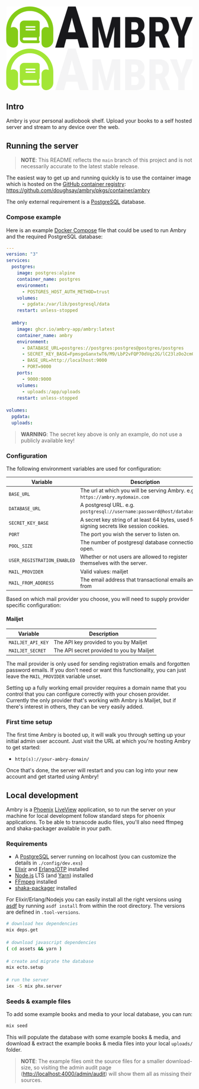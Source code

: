 <p align="center">
  <img src="branding/logo_light.png#gh-light-mode-only">
  <img src="branding/logo_dark.png#gh-dark-mode-only">
</p>

## Intro

Ambry is your personal audiobook shelf. Upload your books to a self hosted
server and stream to any device over the web.

## Running the server

> **NOTE**: This README reflects the `main` branch of this project and is not
> necessarily accurate to the latest stable release.

The easiest way to get up and running quickly is to use the container image
which is hosted on the [GitHub container
registry](https://github.com/features/packages):
<https://github.com/doughsay/ambry/pkgs/container/ambry>

The only external requirement is a [PostgreSQL](https://www.postgresql.org/)
database.

### Compose example

Here is an example [Docker Compose](https://docs.docker.com/compose/) file that
could be used to run Ambry and the required PostgreSQL database:

```yaml
---
version: "3"
services:
  postgres:
    image: postgres:alpine
    container_name: postgres
    environment:
      - POSTGRES_HOST_AUTH_METHOD=trust
    volumes:
      - pgdata:/var/lib/postgresql/data
    restart: unless-stopped

  ambry:
    image: ghcr.io/ambry-app/ambry:latest
    container_name: ambry
    environment:
      - DATABASE_URL=postgres://postgres:postgres@postgres/postgres
      - SECRET_KEY_BASE=FpmsgoGanxtwT6/M9/LbP2vFQP70dVqz2G/lC23lzOo2cmGkl82lW18Q01Av3RGV
      - BASE_URL=http://localhost:9000
      - PORT=9000
    ports:
      - 9000:9000
    volumes:
      - uploads:/app/uploads
    restart: unless-stopped

volumes:
  pgdata:
  uploads:
```

> **WARNING**: The secret key above is only an example, do not use a publicly
> available key!

### Configuration

The following environment variables are used for configuration:

| Variable                    | Description                                                                              | Default          | Required? |
| --------------------------- | ---------------------------------------------------------------------------------------- | ---------------- | --------- |
| `BASE_URL`                  | The url at which you will be serving Ambry. e.g. `https://ambry.mydomain.com`            | N/A              | Yes       |
| `DATABASE_URL`              | A postgresql URL. e.g. `postgresql://username:password@host/database_name`               | N/A              | Yes       |
| `SECRET_KEY_BASE`           | A secret key string of at least 64 bytes, used for signing secrets like session cookies. | N/A              | Yes       |
| `PORT`                      | The port you wish the server to listen on.                                               | `80`             | No        |
| `POOL_SIZE`                 | The number of postgresql database connections to open.                                   | `10`             | No        |
| `USER_REGISTRATION_ENABLED` | Whether or not users are allowed to register themselves with the server.                  | `no`             | No        |
| `MAIL_PROVIDER`             | Valid values: mailjet                                                                    | not-set          | No        |
| `MAIL_FROM_ADDRESS`         | The email address that transactional emails are sent from                                | `noreply@<HOST>` | No        |

Based on which mail provider you choose, you will need to supply provider
specific configuration:

#### Mailjet

| Variable          | Description                               |
| ----------------- | ----------------------------------------- |
| `MAILJET_API_KEY` | The API key provided to you by Mailjet    |
| `MAILJET_SECRET`  | The API secret provided to you by Mailjet |

The mail provider is only used for sending registration emails and forgotten
password emails. If you don't need or want this functionality, you can just
leave the `MAIL_PROVIDER` variable unset.

Setting up a fully working email provider requires a domain name that you
control that you can configure correctly with your chosen provider. Currently
the only provider that's working with Ambry is Mailjet, but if there's interest
in others, they can be very easily added.

### First time setup

The first time Ambry is booted up, it will walk you through setting up your
initial admin user account. Just visit the URL at which you're hosting Ambry to
get started:

-   `http(s)://your-ambry-domain/`

Once that's done, the server will restart and you can log into your new account
and get started using Ambry!

## Local development

Ambry is a [Phoenix](https://phoenixframework.org/)
[LiveView](https://github.com/phoenixframework/phoenix_live_view) application,
so to run the server on your machine for local development follow standard steps
for phoenix applications. To be able to transcode audio files, you'll also need
ffmpeg and shaka-packager available in your path.

### Requirements

-   A [PostgreSQL](https://www.postgresql.org/) server running on localhost (you
    can customize the details in `./config/dev.exs`)
-   [Elixir](https://elixir-lang.org/) and [Erlang/OTP](https://www.erlang.org/)
    installed
-   [Node.js](https://nodejs.org/) LTS (and [Yarn](https://yarnpkg.com/))
    installed
-   [FFmpeg](https://ffmpeg.org/) installed
-   [shaka-packager](https://github.com/google/shaka-packager) installed

For Elixir/Erlang/Nodejs you can easily install all the right versions using
[asdf](https://asdf-vm.com/) by running `asdf install` from within the root
directory. The versions are defined in `.tool-versions`.

```bash
# download hex dependencies
mix deps.get

# download javascript dependencies
( cd assets && yarn )

# create and migrate the database
mix ecto.setup

# run the server
iex -S mix phx.server
```

### Seeds & example files

To add some example books and media to your local database, you can run:

```bash
mix seed
```

This will populate the database with some example books & media, and download &
extract the example books & media files into your local `uploads/` folder.

> **NOTE**: The example files omit the source files for a smaller download-size,
> so visiting the admin audit page (<http://localhost:4000/admin/audit>) will show
> them all as missing their sources.

